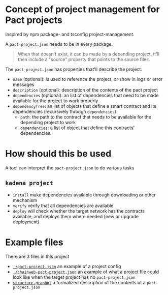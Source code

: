 # Concept of project management for Pact projects

Inspired by npm package- and tsconfig project-management.

A `pact-project.json` needs to be in every package.

> When that doesn't exist, it can be made by a depending project. It'll then
> include a "source" property that points to the source files.

The `pact-project.json` has properties that'll describe the project:

- `name` (optional): is used to reference the project, or show in logs or error
  messages
- `description` (optional): description of the contents of the pact project
- `dependencies` (optional): an list of dependencies that need to be made
  available for the project to work properly
- `dependencyTree`: an list of objects that define a smart contract and its
  dependencies (recursively through `dependencies`)
  - `path`: the path to the contract that needs to be available for the
    depending project to work
  - `dependencies`: a list of object that define this contracts' dependencies.

# How should this be used

A tool can interpret the `pact-project.json` to do various tasks

## `kadena project`

- `install` make dependencies available through downloading or other mechanism
- `verify` verify that all dependencies are available
- `deploy` will check whether the target network has the contracts available,
  and deploys them where needed (new or upgrade deployment)

# Example files

There are 3 files in this project

- [`./pact-project.json`](./pact-project.json) an example of a project config
- [`./chainweb-pact-project.json`](./chainweb-pact-project.json) an example of
  what a project file could look like when the target project has no
  `pact-project.json`
- [`structure.graphql`](./structure.graphql) a formalized description of the
  contents of a `pact-project.json`
